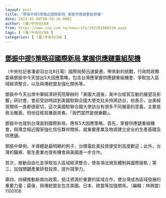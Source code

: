 ```yaml
---
layout: post
title: "鄧振中提5策略迎國際新局 掌握供應鏈重組契機"
date: 2021-01-08T08:56:16.000Z
author: (臺)中央社CNA
from: https://www.cna.com.tw/news/afe/202101080210.aspx
tags: [ (臺)中央社CNA ]
categories: [ (臺)中央社CNA ]
---
```

<!--1610096176000-->
[鄧振中提5策略迎國際新局 掌握供應鏈重組契機](https://www.cna.com.tw/news/afe/202101080210.aspx)
------

<div>
<div></div><div class="paragraph"><p>（中央社記者潘姿羽台北8日電）國際局勢迅速變遷，帶來新的挑戰，行政院政務委員鄧振中今天提出5大因應策略，包含台灣應掌握供應鏈重組機會、爭取加入區域經濟整合，以及與傳統盟友強化關係等。</p><p>鄧振中今天出席中華經濟研究院舉辦的「美國大選後，美中台經貿互動的展望及影響」研討會，會前受訪時談到美國駐聯合國大使克拉夫特將訪台，他表示，台美經貿關係一直都很密切，這次美國駐聯合國大使訪台有很多不同層面的意義，主要是政治層面，但他從經貿層面來看，「我們當然是很樂觀」。</p><p>鄧振中也提到台灣面對國際新局，應有5大因應策略，首先，掌握供應鏈重組機會，與理念相近國家強化信任夥伴關係，就重要產業及物資建立安全的生產基礎及供應鏈。</p><p>鄧振中舉例，半導體是最明顯的例子，台積電赴美投資便受到高度歡迎；此外，台灣的醫療、衛生產業也很有機會與美國進一步合作。</p><p>其次，推動自由化並爭取加入區域經濟整合，使各項法規及體制與國際接軌；第三，加強關鍵產業研發投資，提升競爭力。</p><p>第四，持續推動新南向政策，挹注資源於重要的區域合作，使台灣成為區域發展的重要力量；最後，與傳統盟友包含美國、日本、歐盟等加強關係。（編輯：林興盟）1100108</p></div>
</div>
